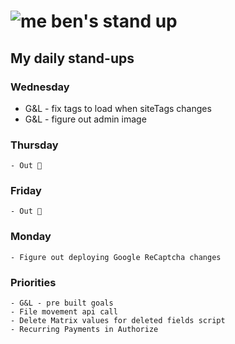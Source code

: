 # ![me](https://avatars2.githubusercontent.com/u/5232044?s=50&v=4) ben's stand up

## My daily stand-ups
    
### Wednesday

   - G&L - fix tags to load when siteTags changes
   - G&L - figure out admin image

### Thursday

    - Out 🎄
    
### Friday

    - Out 🎄

### Monday
  
    - Figure out deploying Google ReCaptcha changes
    
### Priorities 
   
    - G&L - pre built goals
    - File movement api call
    - Delete Matrix values for deleted fields script
    - Recurring Payments in Authorize

